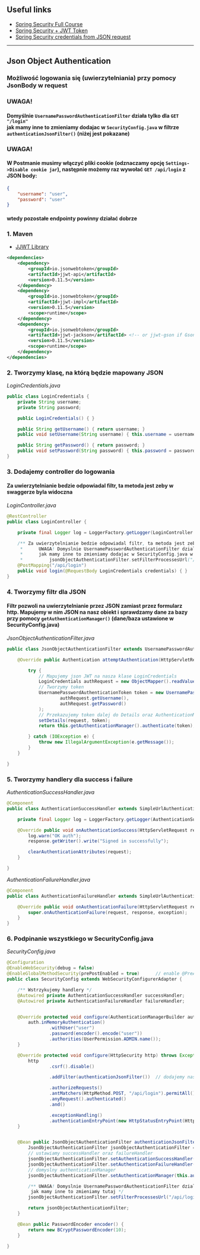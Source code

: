 ## Useful links
- [Spring Security Full Course](https://www.youtube.com/watch?v=her_7pa0vrg)
- [Spring Security + JWT Token](https://www.youtube.com/watch?v=and2DR_N6tE)
- [Spring Security credentials from JSON request](https://ckinan.com/blog/spring-security-credentials-from-json-request/)

__________

## Json Object Authentication
### Możliwość logowania się (uwierzytelniania) przy pomocy JsonBody w request

### UWAGA!
#### Domyślnie `UsernamePasswordAuthenticationFilter` działa tylko dla `GET "/login"`<br/> jak mamy inne to zmieniamy dodajac w `SecurityConfig.java` w filtrze `authenticationJsonFilter()` (niżej jest pokazane)

### UWAGA!
#### W Postmanie musimy włączyć pliki cookie (odznaczamy opcję `Settings->Disable cookie jar`), następnie możemy raz wywołać `GET /api/login` z JSON body:
```json
{
    "username": "user",
    "password": "user"
}
```
#### wtedy pozostałe endpointy powinny działać dobrze

### 1. Maven
- [JJWT Library](https://github.com/jwtk/jjwt)
```xml
<dependencies>
    <dependency>
        <groupId>io.jsonwebtoken</groupId>
        <artifactId>jjwt-api</artifactId>
        <version>0.11.5</version>
    </dependency>
    <dependency>
        <groupId>io.jsonwebtoken</groupId>
        <artifactId>jjwt-impl</artifactId>
        <version>0.11.5</version>
        <scope>runtime</scope>
    </dependency>
    <dependency>
        <groupId>io.jsonwebtoken</groupId>
        <artifactId>jjwt-jackson</artifactId> <!-- or jjwt-gson if Gson is preferred -->
        <version>0.11.5</version>
        <scope>runtime</scope>
    </dependency>
</dependencies>
```

### 2. Tworzymy klasę, na którą będzie mapowany JSON
*LoginCredentials.java*
```java
public class LoginCredentials {
    private String username;
    private String password;

    public LoginCredentials() { }

    public String getUsername() { return username; }
    public void setUsername(String username) { this.username = username; }

    public String getPassword() { return password; }
    public void setPassword(String password) { this.password = password; }
}
```

### 3. Dodajemy controller do logowania
#### Za uwierzytelnianie bedzie odpowiadal filtr, ta metoda jest zeby w swaggerze byla widoczna

*LoginController.java*
```java
@RestController
public class LoginController {

    private final Logger log = LoggerFactory.getLogger(LoginController.class);

    /** Za uwierzytelnianie bedzie odpowiadal filtr, ta metoda jest zeby w swaggerze byla widoczna
     *      UWAGA! Domyslnie UsernamePasswordAuthenticationFilter dziala tylko dla GET "/login"
     *      jak mamy inne to zmieniamy dodajac w SecurityConfig.java w filtrze authenticationJsonFilter()
     *          jsonObjectAuthenticationFilter.setFilterProcessesUrl("/api/login"); */
    @PostMapping("/api/login")
    public void login(@RequestBody LoginCredentials credentials) { }
}
```

### 4. Tworzymy filtr dla JSON
#### Filtr pozwoli na uwierzytelnianie przez JSON zamiast przez formularz http. Mapujemy w nim JSON na nasz obiekt i sprawdzamy dane za bazy przy pomocy `getAuthenticationManager()` (dane/baza ustawione w SecurityConfig.java)
*JsonObjectAuthenticationFilter.java*
```java
public class JsonObjectAuthenticationFilter extends UsernamePasswordAuthenticationFilter {

    @Override public Authentication attemptAuthentication(HttpServletRequest request, HttpServletResponse response) throws AuthenticationException {

        try {
            // Mapujemy json JWT na nasza klase LoginCredentials
            LoginCredentials authRequest = new ObjectMapper().readValue(request.getInputStream(), LoginCredentials.class);
            // Tworzymy token
            UsernamePasswordAuthenticationToken token = new UsernamePasswordAuthenticationToken(
                    authRequest.getUsername(),
                    authRequest.getPassword()
            );
            // Przekazujemy token dalej do Details oraz AuthenticationManager
            setDetails(request, token);
            return this.getAuthenticationManager().authenticate(token);

        } catch (IOException e) {
            throw new IllegalArgumentException(e.getMessage());
        }
    }

}
```

### 5. Tworzymy handlery dla success i failure
*AuthenticationSuccessHandler.java*
```java
@Component
public class AuthenticationSuccessHandler extends SimpleUrlAuthenticationSuccessHandler {

    private final Logger log = LoggerFactory.getLogger(AuthenticationSuccessHandler.class);

    @Override public void onAuthenticationSuccess(HttpServletRequest request, HttpServletResponse response, Authentication authentication) throws IOException, ServletException {
        log.warn("OK auth");
        response.getWriter().write("Signed in successfully");

        clearAuthenticationAttributes(request);
    }

}
```

*AuthenticationFailureHandler.java*
```java
@Component
public class AuthenticationFailureHandler extends SimpleUrlAuthenticationFailureHandler {

    @Override public void onAuthenticationFailure(HttpServletRequest request, HttpServletResponse response, AuthenticationException exception) throws IOException, ServletException {
        super.onAuthenticationFailure(request, response, exception);
    }
}
```

### 6. Podpinanie wszystkiego w SecurityConfig.java
*SecurityConfig.java*
```java
@Configuration
@EnableWebSecurity(debug = false)                                      // enable WebSecurity
@EnableGlobalMethodSecurity(prePostEnabled = true)      // enable @PreAuthorize("hasAnyRole(...)")
public class SecurityConfig extends WebSecurityConfigurerAdapter {

    /** Wstrzykujemy handlery */
    @Autowired private AuthenticationSuccessHandler successHandler;
    @Autowired private AuthenticationFailureHandler failureHandler;


    @Override protected void configure(AuthenticationManagerBuilder auth) throws Exception {
        auth.inMemoryAuthentication()
                .withUser("user")
                .password(encoder().encode("user"))
                .authorities(UserPermission.ADMIN.name());
    }

    @Override protected void configure(HttpSecurity http) throws Exception {
        http
                .csrf().disable()

                .addFilter(authenticationJsonFilter())  // dodajemy nasz filtr

                .authorizeRequests()
                .antMatchers(HttpMethod.POST, "/api/login").permitAll()
                .anyRequest().authenticated()
                .and()

                .exceptionHandling()
                .authenticationEntryPoint(new HttpStatusEntryPoint(HttpStatus.UNAUTHORIZED));
    }


    @Bean public JsonObjectAuthenticationFilter authenticationJsonFilter() throws Exception {
        JsonObjectAuthenticationFilter jsonObjectAuthenticationFilter = new JsonObjectAuthenticationFilter();
        // ustawiamy successHandler oraz failureHandler
        jsonObjectAuthenticationFilter.setAuthenticationSuccessHandler(successHandler);
        jsonObjectAuthenticationFilter.setAuthenticationFailureHandler(failureHandler);
        // domyslny authenticationManager
        jsonObjectAuthenticationFilter.setAuthenticationManager(this.authenticationManager());

        /** UWAGA! Domyslnie UsernamePasswordAuthenticationFilter dziala tylko dla GET "/login"
         jak mamy inne to zmieniamy tutaj */
        jsonObjectAuthenticationFilter.setFilterProcessesUrl("/api/login");

        return jsonObjectAuthenticationFilter;
    }

    @Bean public PasswordEncoder encoder() {
        return new BCryptPasswordEncoder(10);
    }

}
```


